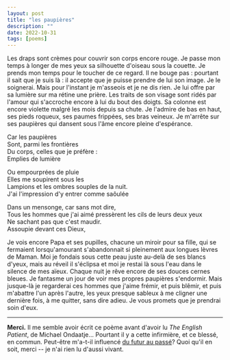 ```yaml
---
layout: post
title: "les paupières"
description: ""
date: 2022-10-31
tags: [poems]
---
```


Les draps sont crèmes pour couvrir son corps encore rouge. Je passe mon temps à longer de mes yeux sa silhouette d'oiseau sous la couette. Je prends mon temps pour le toucher de ce regard. Il ne bouge pas : pourtant il sait que je suis là : il accepte que je puisse prendre de lui son image. Je le soignerai. Mais pour l'instant je m'asseois et je ne dis rien. Je lui offre par sa lumière sur ma rétine une prière. Les traits de son visage sont ridés par l'amour qui s'accroche encore à lui du bout des doigts. Sa colonne est encore violette malgré les mois depuis sa chute. Je l'admire de bas en haut, ses pieds roqueux, ses paumes frippées, ses bras veineux. Je m'arrête sur ses paupières qui dansent sous l'âme encore pleine d'espérance.  
  
Car les paupières  
Sont, parmi les frontières  
Du corps, celles que je préfère :  
Emplies de lumière  
  
Ou empourprées de pluie  
Elles me soupirent sous les  
Lampions et les ombres souples de la nuit.  
J'ai l'impression d'y entrer comme saôulée  
  
Dans un mensonge, car sans mot dire,  
Tous les hommes que j'ai aimé pressèrent les cils de leurs deux yeux  
Ne sachant pas que c'est maudir.  
Assoupie devant ces Dieux,  
  
Je vois encore Papa et ses pupilles, chacune un miroir pour sa fille, qui se fermaient lorsqu'amourant s'abandonnait si pleinement aux longues lèvres de Maman. Moi je fondais sous cette peau juste au-delà de ses blancs d'yeux, mais au réveil il s'éclipsa et moi je restai là sous l'eau dans le silence de mes aïeux. Chaque nuit je rêve encore de ses douces cernes bleues. Je fantasme un jour de voir mes propres paupières s'endormir. Mais jusque-là je regarderai ces hommes que j'aime frémir, et puis blêmir, et puis m'abattre l'un après l'autre, les yeux presque sableux à me cligner une dernière fois, à me quitter, sans dire adieu. Je vous promets que je prendrai soin d'eux.  

---

**Merci.** Il me semble avoir écrit ce poème avant d'avoir lu *The English Patient*, de Michael Ondaatje... Pourtant il y a cette infirmière, et ce blessé, en commun. Peut-être m'a-t-il influencé [du futur au passé](https://www.nature.com/articles/s42005-021-00759-1)? Quoi qu'il en soit, merci -- je n'ai rien lu d'aussi vivant.